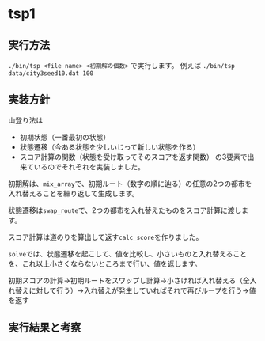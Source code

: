 # tsp1

## 実行方法
`./bin/tsp <file name> <初期解の個数>`
で実行します。
例えば
`./bin/tsp data/city3seed10.dat 100`

## 実装方針
山登り法は
- 初期状態（一番最初の状態）
- 状態遷移（今ある状態を少しいじって新しい状態を作る）
- スコア計算の関数（状態を受け取ってそのスコアを返す関数）
の3要素で出来ているのでそれぞれを実装しました。

初期解は、`mix_array`で、初期ルート（数字の順に辿る）の任意の2つの都市を入れ替えることを繰り返して生成します。

状態遷移は`swap_route`で、2つの都市を入れ替えたものをスコア計算に渡します。

スコア計算は道のりを算出して返す`calc_score`を作りました。

`solve`では、状態遷移を起こして、値を比較し、小さいものと入れ替えることを、これ以上小さくならないところまで行い、値を返します。

初期スコアの計算->初期ルートをスワップし計算->小さければ入れ替える（全入れ替えに対して行う）->入れ替えが発生していればそれで再びループを行う->値を返す

## 実行結果と考察
